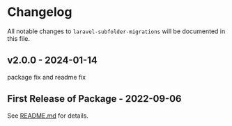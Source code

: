 # Changelog

All notable changes to `laravel-subfolder-migrations` will be documented in this file.

## v2.0.0 - 2024-01-14

package fix and readme fix

## First Release of Package - 2022-09-06

See [README.md](https://github.com/yusufalper/laravel-subfolder-migrations/blob/main/README.md) for details.
